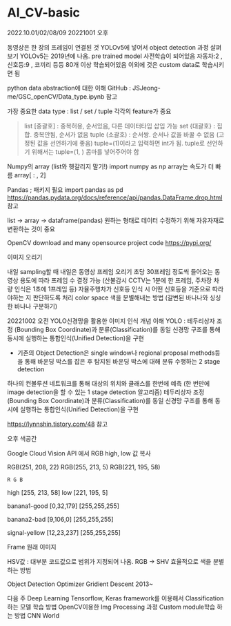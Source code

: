 # AI_CV-basic
2022.10.01/02/08/09
20221001 오후

동영상은 한 장의 프레임이 연결된 것
YOLOv5에 넣어서 object detection 과정 살펴보기
YOLOv5는 2019년에 나옴.
pre trained model 사전학습이 되어있음
자동차:2 , 신호등:9 , 코끼리 등등 80개 이상 학습되어있음 이외에 것은 custom data로 학습시키면 됨

python data abstraction에 대한 이해
GitHub :  JSJeong-me/GSC_openCV/Data_type.ipynb 참고

가장 중요한 data type : list / set / tuple 각각의 feature가 중요
> list [중괄호] : 중복허용, 순서있음, 다른 데이터타입 삽입 가능
> set {대괄호} : 집합. 중복안됨, 순서가 없음
> tuple (소괄호) : 순서쌍. 순서나 값을 바꿀 수 없음 (고정된 값을 선언하기에 좋음)
                      tuple=(1)이라고 입력하면 int가 됨. tuple로 선언하기 위해서는 tuple=(1, ) 콤마를 넣어주어야 함

Numpy의 array (list와 헷갈리지 말기!)
import numpy as np
array는 속도가 더 빠름 array[ : , 2] 

Pandas ; 패키지 필요
import pandas as pd
https://pandas.pydata.org/docs/reference/api/pandas.DataFrame.drop.html 참고

list -> array -> dataframe(pandas) 원하는 형태로 데이터 수정하기 위해 자유자재로 변환하는 것이 중요

OpenCV download and many opensource project code
https://pypi.org/


이미지 오리기

내일
sampling할 때 내일은 동영상 프레임 오리기
초당 30프레임 정도씩 들어오는 동영상
용도에 따라 프레임 수 결정 가능 (산불감시 CCTV는 1분에 한 프레임, 주차장 차량 인식은 1초에 1프레임 등)
자율주행차가 신호등 인식 시 어떤 신호등을 기준으로 따라야하는 지 판단하도록 처리
color space 색을 분별해내는 방법 (갈변된 바나나와 싱싱한 바나나 구분하기)


20221002 오전
YOLO신경망을 활용한 이미지 인식 개념 이해
YOLO :
테두리상자 조정 (Bounding Box Coordinate)과 분류(Classification)를 
동일 신경망 구조를 통해 동시에 실행하는 통합인식(Unified Detection)을 구현

- 기존의 Object Detection은 single window나 regional proposal methods등을 통해 
바운딩 박스를 잡은 후 탐지된 바운딩 박스에 대해 분류 수행하는 2 stage detection

하나의 컨볼루션 네트워크를 통해 대상의 위치와 클래스를 한번에 예측 
(한 번만에 image detection을 할 수 있는 1 stage detection 알고리즘)
테두리상자 조정 (Bounding Box Coordinate)과 분류(Classification)를 
동일 신경망 구조를 통해 동시에 실행하는 통합인식(Unified Detection)을 구현



https://lynnshin.tistory.com/48 참고

오후 
색공간

Google Cloud Vision API 에서 RGB high, low 값 복사 

RGB(251, 208, 22)
RGB(255, 213, 5)
RGB(221, 195, 58)

	R G B
high [255, 213, 58]
low [221, 195, 5]

banana1-good
[0,32,179]
[255,255,255]

banana2-bad
[9,106,0]
[255,255,255]

signal-yellow
[12,23,237]
[255,255,255]

Frame 원래 이미지

HSV값 : 대부분 코드값으로 범위가 지정되어 나옴.
RGB -> SHV
효율적으로 색을 분별하는 방법


Object Detection 
Optimizer
Gridient Descent
2013~

다음 주
Deep Learning Tensorflow, Keras framework를 이용해서 Classification하는 모델 학습 방법
OpenCV이용한 Img Processing 과정
Custom module학습 하는 방법
CNN World
